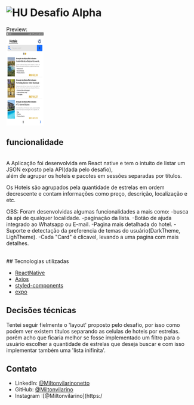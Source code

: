 # <img src="https://avatars1.githubusercontent.com/u/7063040?v=4&s=200.jpg" alt="HU" width="24" /> Desafio Alpha

Preview:<br>
<img src="./alpha-challenge/src/assets/ex1.jpg" alt="Challange accepted" width="100" height="250" />


## funcionalidade
<br>
A Aplicação foi desenvolvida em React native e tem o intuito de listar um JSON exposto pela API(dada pelo desafio), <br>
além de agrupar os hoteis e pacotes em sessões separadas por títulos.

Os Hoteis são agrupados pela quantidade de estrelas em ordem decrescente e contam
informações como preço, descrição, localização e etc.

OBS: Foram desenvolvidas algumas funcionalidades a mais como:
-busca da api de qualquer localidade.
-paginação da lista.
-Botão de ajuda integrado ao Whatsapp ou E-mail.
-Pagina mais detalhada do hotel.
-Suporte e detectação da preferencia de temas do usuário(DarkTheme, LighTheme).
-Cada "Card" é clicavel, levando a uma pagina com mais detalhes.

<br>
## Tecnologias utilizadas

- [ReactNative](https://reactnative.dev/)
- [Axios](https://github.com/axios/axios#axios)
- [styled-components](https://styled-components.com/)
- [expo](https://expo.io/)

## Decisões técnicas

Tentei seguir fielmente o 'layout' proposto pelo desafio, por isso como podem ver
existem titulos separando as celulas de hoteis por estrelas. porém acho que ficaria melhor
se fosse implementado um filtro para o usuário escolher a quantidade de estrelas que deseja buscar
e com isso implementar também uma 'lista inifinita'.

## Contato

- LinkedIn: [@Miltonvilarinonetto](https://www.linkedin.com/miltonvilarinonetto/)
- GitHub: [@Miltonvilarino](https://github.com/Miltonvilarino)
- Instagram :[@Miltonvilarino](https:/
